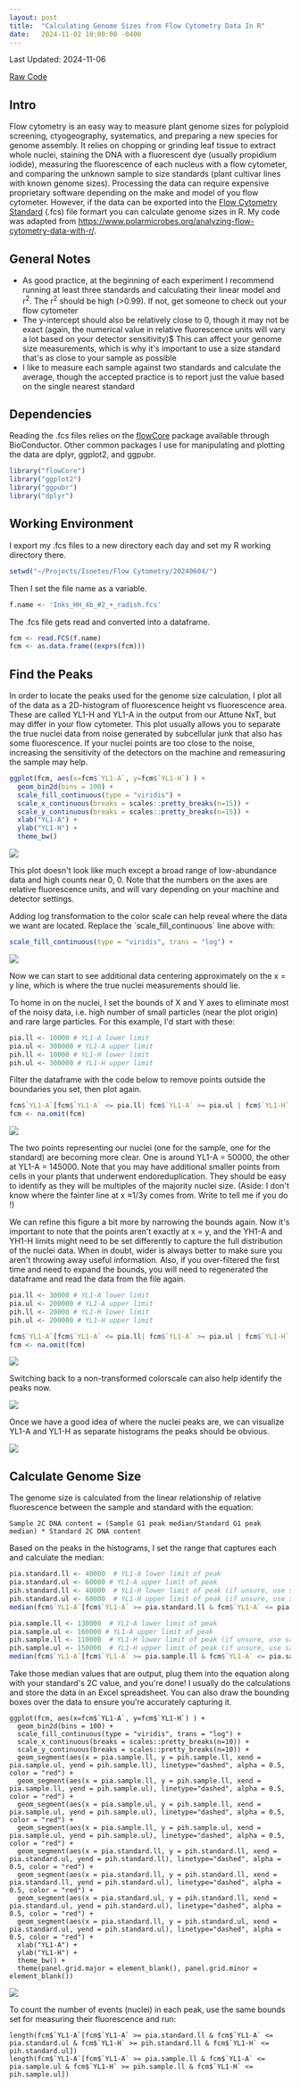 ```yaml
---
layout: post
title:  "Calculating Genome Sizes from Flow Cytometry Data In R"
date:   2024-11-02 10:00:00 -0400
---
```

<section>
<p>Last Updated: 2024-11-06</p>
<p><a href="https://github.com/pschafran/Notes/blob/master/FlowCytometry.R">Raw Code</a></p>
</section>

<section>
<h2>Intro</h2>
<p>Flow cytometry is an easy way to measure plant genome sizes for polyploid screening, ctyogeography, systematics, and preparing a new species for genome assembly. 
It relies on chopping or grinding leaf tissue to extract whole nuclei, staining the DNA with a fluorescent dye (usually propidium iodide), measuring the fluorescence of each nucleus with a flow cytometer, and comparing the unknown sample to size standards (plant cultivar lines with known genome sizes). 
Processing the data can require expensive proprietary software depending on the make and model of you flow cytometer. 
However, if the data can be exported into the <a href="https://en.wikipedia.org/wiki/Flow_Cytometry_Standard">Flow Cytometry Standard</a> (.fcs) file formart you can calculate genome sizes in R.
My code was adapted from <a href="https://www.polarmicrobes.org/analyzing-flow-cytometry-data-with-r/">https://www.polarmicrobes.org/analyzing-flow-cytometry-data-with-r/</a>.
</p>

<h2>General Notes</h2>
<ul>
        <li>As good practice, at the beginning of each experiment I recommend running at least three standards and calculating their linear model and r<sup>2</sup>.
        The r<sup>2</sup> should be high (>0.99). If not, get someone to check out your flow cytometer</li>
        <li>The y-intercept should also be relatively close to 0, though it may not be exact (again, the numerical value in relative fluorescence units will vary a lot based on your detector sensitivity)$
        This can affect your genome size measurements, which is why it's important to use a size standard that's as close to your sample as possible</li>
        <li>I like to measure each sample against two standards and calculate the average, though the accepted practice is to report just the value based on the single nearest standard</li>
</ul>

<h2>Dependencies</h2>
<p>Reading the .fcs files relies on the <a href="https://bioconductor.org/packages/release/bioc/html/flowCore.html">flowCore</a> package available through BioConductor. 
Other common packages I use for manipulating and plotting the data are dplyr, ggplot2, and ggpubr.
</p>

```R
library("flowCore")
library("ggplot2")
library("ggpubr")
library("dplyr")
```

<h2>Working Environment</h2>
<p>I export my .fcs files to a new directory each day and set my R working directory there.
</p>

```R
setwd("~/Projects/Isoetes/Flow Cytometry/20240604/")
```
<p>Then I set the file name as a variable.
</p>

```R
f.name <- 'Inks_HH_4b_#2_+_radish.fcs'
```  

<p>The .fcs file gets read and converted into a dataframe.
</p>

```R
fcm <- read.FCS(f.name)
fcm <- as.data.frame((exprs(fcm)))
```

<h2>Find the Peaks</h2>
<p>In order to locate the peaks used for the genome size calculation, I plot all of the data as a 2D-histogram of fluorescence height vs fluorescence area. 
These are called YL1-H and YL1-A in the output from our Attune NxT, but may differ in your flow cytometer. 
This plot usually allows you to separate the true nuclei data from noise generated by subcellular junk that also has some fluorescence. 
If your nuclei points are too close to the noise, increasing the sensitivity of the detectors on the machine and remeasuring the sample may help.
</p>

```R
ggplot(fcm, aes(x=fcm$`YL1-A`, y=fcm$`YL1-H`) ) +
  geom_bin2d(bins = 100) +
  scale_fill_continuous(type = "viridis") +
  scale_x_continuous(breaks = scales::pretty_breaks(n=15)) +
  scale_y_continuous(breaks = scales::pretty_breaks(n=15)) +
  xlab("YL1-A") +
  ylab("YL1-H") +
  theme_bw()
```

![](/docs/assets/images/Flow_cyt_all_data.jpeg)

<p>This plot doesn't look like much except a broad range of low-abundance data and high counts near 0, 0. 
Note that the numbers on the axes are relative fluorescence units, and will vary depending on your machine and detector settings.
</p> 

<p>Adding log transformation to the color scale can help reveal where the data we want are located. 
Replace the `scale_fill_continuous` line above with:
</p>

```R
scale_fill_continuous(type = "viridis", trans = "log") +
```

![](/docs/assets/images/Flow_cyt_all_data_log.jpeg)

<p>Now we can start to see additional data centering approximately on the x = y line, which is where the true nuclei measurements should lie.
</p>

<p>To home in on the nuclei, I set the bounds of X and Y axes to eliminate most of the noisy data, i.e. high number of small particles (near the plot origin) and rare large particles. 
For this example, I'd start with these:
</p>

```R
pia.ll <- 10000 # YL1-A lower limit
pia.ul <- 300000 # YL1-A upper limit
pih.ll <- 10000 # YL1-H lower limit 
pih.ul <- 300000 # YL1-H upper limit
```
 
<p>Filter the dataframe with the code below to remove points outside the boundaries you set, then plot again.
</p>

```R
fcm$`YL1-A`[fcm$`YL1-A` <= pia.ll| fcm$`YL1-A` >= pia.ul | fcm$`YL1-H` <= pih.ll | fcm$`YL1-H` >= pih.ul] <- NA
fcm <- na.omit(fcm)
```

![](/docs/assets/images/Flow_cyt_reduced_data_1.jpeg)

<p>The two points representing our nuclei (one for the sample, one for the standard) are becoming more clear. 
One is around YL1-A = 50000, the other at YL1-A = 145000. 
Note that you may have additional smaller points from cells in your plants that underwent endoreduplication. 
They should be easy to identify as they will be multiples of the majority nuclei size. 
(Aside: I don't know where the fainter line at x ≈1/3y comes from. Write to tell me if you do !) 
</p>

<p>We can refine this figure a bit more by narrowing the bounds again. 
Now it's important to note that the points aren't exactly at x = y, and the YH1-A and YH1-H limits might need to be set differently to capture the full distribution of the nuclei data. 
When in doubt, wider is always better to make sure you aren't throwing away useful information. 
Also, if you over-filtered the first time and need to expand the bounds, you will need to regenerated the dataframe and read the data from the file again.
</p>

```R
pia.ll <- 30000 # YL1-A lower limit
pia.ul <- 200000 # YL1-A upper limit
pih.ll <- 20000 # YL1-H lower limit
pih.ul <- 200000 # YL1-H upper limit

fcm$`YL1-A`[fcm$`YL1-A` <= pia.ll| fcm$`YL1-A` >= pia.ul | fcm$`YL1-H` <= pih.ll | fcm$`YL1-H` >= pih.ul] <- NA
fcm <- na.omit(fcm)
```

![](/docs/assets/images/Flow_cyt_reduced_data_2.jpeg)

<p>Switching back to a non-transformed colorscale can also help identify the peaks now.
</p>

![](/docs/assets/images/Flow_cyt_reduced_data_3.jpeg)

<p>Once we have a good idea of where the nuclei peaks are, we can visualize YL1-A and YL1-H as separate histograms the peaks should be obvious.
</p>

![](/docs/assets/images/Flow_cyt_histogram_1.jpeg)

<h2>Calculate Genome Size</h2>
<p>The genome size is calculated from the linear relationship of relative fluorescence between the sample and standard with the equation:
</p>

```
Sample 2C DNA content = (Sample G1 peak median/Standard G1 peak median) * Standard 2C DNA content
```
<p>Based on the peaks in the histograms, I set the range that captures each and calculate the median:
</p>

```R
pia.standard.ll <- 40000  # YL1-A lower limit of peak
pia.standard.ul <- 60000 # YL1-A upper limit of peak
pih.standard.ll <- 40000  # YL1-H lower limit of peak (if unsure, use same as pia.ll)
pih.standard.ul <- 60000  # YL1-H upper limit of peak (if unsure, use same as pia.ul)
median(fcm$`YL1-A`[fcm$`YL1-A` >= pia.standard.ll & fcm$`YL1-A` <= pia.standard.ul & fcm$`YL1-H` >= pih.standard.ll & fcm$`YL1-H` <= pih.standard.ul])

pia.sample.ll <- 130000  # YL1-A lower limit of peak
pia.sample.ul <- 160000 # YL1-A upper limit of peak
pih.sample.ll <- 110000  # YL1-H lower limit of peak (if unsure, use same as pia.ll)
pih.sample.ul <- 150000  # YL1-H upper limit of peak (if unsure, use same as pia.ul)
median(fcm$`YL1-A`[fcm$`YL1-A` >= pia.sample.ll & fcm$`YL1-A` <= pia.sample.ul & fcm$`YL1-H` >= pih.sample.ll & fcm$`YL1-H` <= pih.sample.ul])
```

<p>Take those median values that are output, plug them into the equation along with your standard's 2C value, and you're done! 
I usually do the calculations and store the data in an Excel spreadsheet.
You can also draw the bounding boxes over the data to ensure you're accurately capturing it.
</p>

```
ggplot(fcm, aes(x=fcm$`YL1-A`, y=fcm$`YL1-H`) ) +
  geom_bin2d(bins = 100) +
  scale_fill_continuous(type = "viridis", trans = "log") +
  scale_x_continuous(breaks = scales::pretty_breaks(n=10)) +
  scale_y_continuous(breaks = scales::pretty_breaks(n=10)) +
  geom_segment(aes(x = pia.sample.ll, y = pih.sample.ll, xend = pia.sample.ul, yend = pih.sample.ll), linetype="dashed", alpha = 0.5, color = "red") +
  geom_segment(aes(x = pia.sample.ll, y = pih.sample.ll, xend = pia.sample.ll, yend = pih.sample.ul), linetype="dashed", alpha = 0.5, color = "red") +
  geom_segment(aes(x = pia.sample.ul, y = pih.sample.ll, xend = pia.sample.ul, yend = pih.sample.ul), linetype="dashed", alpha = 0.5, color = "red") +
  geom_segment(aes(x = pia.sample.ll, y = pih.sample.ul, xend = pia.sample.ul, yend = pih.sample.ul), linetype="dashed", alpha = 0.5, color = "red") +
  geom_segment(aes(x = pia.standard.ll, y = pih.standard.ll, xend = pia.standard.ul, yend = pih.standard.ll), linetype="dashed", alpha = 0.5, color = "red") +
  geom_segment(aes(x = pia.standard.ll, y = pih.standard.ll, xend = pia.standard.ll, yend = pih.standard.ul), linetype="dashed", alpha = 0.5, color = "red") +
  geom_segment(aes(x = pia.standard.ul, y = pih.standard.ll, xend = pia.standard.ul, yend = pih.standard.ul), linetype="dashed", alpha = 0.5, color = "red") +
  geom_segment(aes(x = pia.standard.ll, y = pih.standard.ul, xend = pia.standard.ul, yend = pih.standard.ul), linetype="dashed", alpha = 0.5, color = "red") +
  xlab("YL1-A") +
  ylab("YL1-H") +
  theme_bw() +
  theme(panel.grid.major = element_blank(), panel.grid.minor = element_blank())
```

![](/docs/assets/images/Flow_cyt_boxes.jpeg)

<p>To count the number of events (nuclei) in each peak, use the same bounds set for measuring their fluorescence and run:
</p>

```
length(fcm$`YL1-A`[fcm$`YL1-A` >= pia.standard.ll & fcm$`YL1-A` <= pia.standard.ul & fcm$`YL1-H` >= pih.standard.ll & fcm$`YL1-H` <= pih.standard.ul])
length(fcm$`YL1-A`[fcm$`YL1-A` >= pia.sample.ll & fcm$`YL1-A` <= pia.sample.ul & fcm$`YL1-H` >= pih.sample.ll & fcm$`YL1-H` <= pih.sample.ul])
```

</section>
